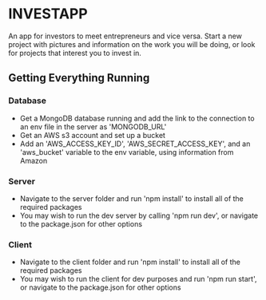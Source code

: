 # INVESTAPP

An app for investors to meet entrepreneurs and vice versa.  Start a new project with pictures and information on the work you will be doing, or look for projects that interest you to invest in.

## Getting Everything Running
### Database
* Get a MongoDB database running and add the link to the connection to an env file in the server as 'MONGODB_URL'
* Get an AWS s3 account and set up a bucket
* Add an 'AWS_ACCESS_KEY_ID', 'AWS_SECRET_ACCESS_KEY', and an 'aws_bucket' variable to the env variable, using information from Amazon

### Server
* Navigate to the server folder and run 'npm install' to install all of the required packages
* You may wish to run the dev server by calling 'npm run dev', or navigate to the package.json for other options

### Client
* Navigate to the client folder and run 'npm install' to install all of the required packages
* You may wish to run the client for dev purposes and run 'npm run start', or navigate to the package.json for other options

